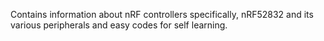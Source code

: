 Contains information about nRF controllers specifically, nRF52832 and its various peripherals and easy codes for self learning.
